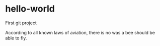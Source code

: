 # hello-world
First git project

According to all known laws of aviation, there is no was a bee should be able to fly.

